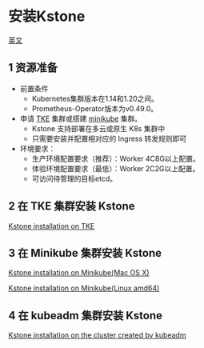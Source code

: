 # 安装Kstone

[英文](./)

## 1 资源准备

- 前置条件
  - Kubernetes集群版本在1.14和1.20之间。
  - Prometheus-Operator版本为v0.49.0。
- 申请 [TKE](https://cloud.tencent.com/product/tke) 集群或搭建 [minikube](https://minikube.sigs.k8s.io/docs/start/) 集群。
  - Kstone 支持部署在多云或原生 K8s 集群中
  - 只需要安装并配置相对应的 Ingress 转发规则即可
- 环境要求：
  - 生产环境配置要求（推荐）：Worker 4C8G以上配置。
  - 体验环境配置要求（最低）：Worker 2C2G以上配置。
  - 可访问待管理的目标etcd。

## 2 在 TKE 集群安装 Kstone

[Kstone installation on TKE](../docs/installation/tke.md)

## 3 在 Minikube 集群安装 Kstone

[Kstone installation on Minikube(Mac OS X)](../docs/installation/minikube-macos.md)

[Kstone installation on Minikube(Linux amd64)](../docs/installation/minikube-amd64.md)

## 4 在 kubeadm 集群安装 Kstone

[Kstone installation on the cluster created by kubeadm](../docs/installation/kubeadm_en.md)
